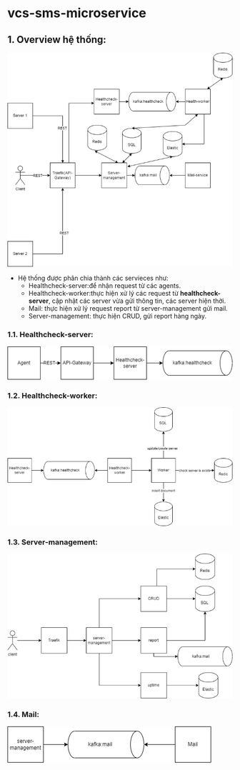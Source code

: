 # vcs-sms-microservice

## 1. Overview hệ thống:
![overview](pic/overview_2.png)
- Hệ thống được phân chia thành các servieces như:
  * Healthcheck-server:để nhận request từ các agents.
  * Healthcheck-worker:thực hiện xử lý các request từ **healthcheck-server**, cập nhật các server vừa gửi thông tin, các server hiện thời.
  * Mail: thực hiện xử lý request report từ server-management gửi mail.
  * Server-management: thực hiện CRUD, gửi report hàng ngày.
### 1.1. Healthcheck-server:
![healthcheck_server](pic/healthcheck_server.png)
### 1.2. Healthcheck-worker:
![healthcheck_worker](pic/healthcheck_worker.png)
### 1.3. Server-management:
![Server-management](pic/service_management.png)
### 1.4. Mail:
![mail](pic/mail.png)
